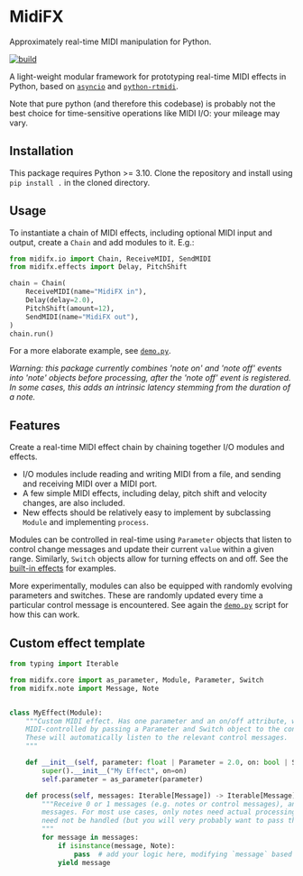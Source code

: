 # MidiFX

Approximately real-time MIDI manipulation for Python.

[![build](https://github.com/jvbalen/midifx/actions/workflows/build.yml/badge.svg)](https://github.com/jvbalen/midifx/actions/workflows/build.yml)

A light-weight modular framework for prototyping real-time MIDI effects in Python, based on [`asyncio`](https://docs.python.org/3/library/asyncio.html) and [`python-rtmidi`](https://github.com/SpotlightKid/python-rtmidi).

Note that pure python (and therefore this codebase) is probably not the best choice for time-sensitive operations like MIDI I/O: your mileage may vary.

## Installation

This package requires Python >= 3.10. Clone the repository and install using `pip install .` in the cloned directory.

## Usage

To instantiate a chain of MIDI effects, including optional MIDI input and output, create a `Chain` and add modules to it. E.g.:

```python
from midifx.io import Chain, ReceiveMIDI, SendMIDI
from midifx.effects import Delay, PitchShift

chain = Chain(
    ReceiveMIDI(name="MidiFX in"),
    Delay(delay=2.0),
    PitchShift(amount=12),
    SendMIDI(name="MidiFX out"),
)
chain.run()
```
For a more elaborate example, see [`demo.py`](demo.py).

*Warning: this package currently combines 'note on' and 'note off' events into 'note' objects before processing, after the 'note off' event is registered. In some cases, this adds an intrinsic latency stemming from the duration of a note.*

## Features

Create a real-time MIDI effect chain by chaining together I/O modules and effects.
* I/O modules include reading and writing MIDI from a file, and sending and receiving MIDI over a MIDI port.
* A few simple MIDI effects, including delay, pitch shift and velocity changes, are also included.
* New effects should be relatively easy to implement by subclassing `Module` and implementing `process`.

Modules can be controlled in real-time using `Parameter` objects that listen to control change messages and update their current `value` within a given range. Similarly, `Switch` objects allow for turning effects on and off. See the [built-in effects](midifx/effects.py) for examples.

More experimentally, modules can also be equipped with randomly evolving parameters and switches. These are randomly updated every time a particular control message is encountered. See again the [`demo.py`](demo.py) script for how this can work.

## Custom effect template

```python
from typing import Iterable

from midifx.core import as_parameter, Module, Parameter, Switch
from midifx.note import Message, Note


class MyEffect(Module):
    """Custom MIDI effect. Has one parameter and an on/off attribute, which can be
    MIDI-controlled by passing a Parameter and Switch object to the constructor.
    These will automatically listen to the relevant control messages.
    """

    def __init__(self, parameter: float | Parameter = 2.0, on: bool | Switch = True):
        super().__init__("My Effect", on=on)
        self.parameter = as_parameter(parameter)

    def process(self, messages: Iterable[Message]) -> Iterable[Message]:
        """Receive 0 or 1 messages (e.g. notes or control messages), and return 0 or 1
        messages. For most use cases, only notes need actual processing; control message
        need not be handled (but you will very probably want to pass them on).
        """
        for message in messages:
            if isinstance(message, Note):
                pass  # add your logic here, modifying `message` based on `self.parameter.value`
            yield message
```
